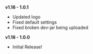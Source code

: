 **v1.16 - 1.0.1**
* Updated logo
* Fixed default settings
* Fixed broken dev-jar being uploaded

**v1.16 - 1.0.0**
* Initial Release!  